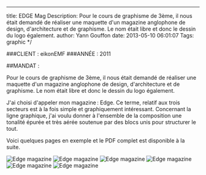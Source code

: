 ---
title:  EDGE Mag 
Description: Pour le cours de graphisme de 3ème, il nous était demandé de réaliser une maquette d'un magazine anglophone de design, d'architecture et de graphisme. Le nom était libre et donc le dessin du logo également.
author: Yann Gouffon
date: 2013-05-10 06:01:07
Tags: graphic
*/

###CLIENT : eikonEMF
###ANNÉE : 2011

##MANDAT :

Pour le cours de graphisme de 3ème, il nous était demandé de réaliser une maquette d'un magazine anglophone de design, d'architecture et de graphisme. Le nom était libre et donc le dessin du logo également.

J'ai choisi d'appeler mon magazine : Edge. Ce terme, relatif aux trois secteurs est à la fois simple et graphiquement intéressant. Concernant la ligne graphique, j'ai voulu donner à l'ensemble de la composition une tonalité épurée et très aérée soutenue par des blocs unis pour structurer le tout.

Voici quelques pages en exemple et le PDF complet est disponible à la suite. 

![Edge magazine](http://staging.yago.io/content/images/edgelogo.jpg.jpg)
![Edge magazine](http://staging.yago.io/content/images/magpage01.jpg.jpg)
![Edge magazine](http://staging.yago.io/content/images/magpage02.jpg.jpg)
![Edge magazine](http://staging.yago.io/content/images/magpage03.jpg.jpg)
![Edge magazine](http://staging.yago.io/content/images/magpage04.jpg.jpg)
![Edge magazine](http://staging.yago.io/content/images/magpage05.jpg.jpg)

